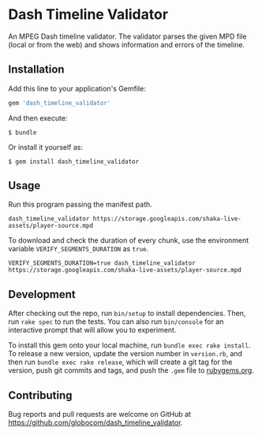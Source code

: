 # Dash Timeline Validator

An MPEG Dash timeline validator. The validator parses the given MPD file (local or from the web) and shows information and errors of the timeline.


## Installation

Add this line to your application's Gemfile:

```ruby
gem 'dash_timeline_validator'
```

And then execute:

    $ bundle

Or install it yourself as:

    $ gem install dash_timeline_validator

## Usage

Run this program passing the manifest path.

```
dash_timeline_validator https://storage.googleapis.com/shaka-live-assets/player-source.mpd
```

To download and check the duration of every chunk, use the environment variable `VERIFY_SEGMENTS_DURATION` as `true`.

```
VERIFY_SEGMENTS_DURATION=true dash_timeline_validator https://storage.googleapis.com/shaka-live-assets/player-source.mpd
```

## Development

After checking out the repo, run `bin/setup` to install dependencies. Then, run `rake spec` to run the tests. You can also run `bin/console` for an interactive prompt that will allow you to experiment.

To install this gem onto your local machine, run `bundle exec rake install`. To release a new version, update the version number in `version.rb`, and then run `bundle exec rake release`, which will create a git tag for the version, push git commits and tags, and push the `.gem` file to [rubygems.org](https://rubygems.org).

## Contributing

Bug reports and pull requests are welcome on GitHub at https://github.com/globocom/dash_timeline_validator.
